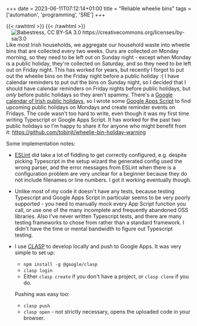 +++
date = 2023-06-11T07:12:14+01:00
title = "Reliable wheelie bins"
tags = ['automation', 'programming', 'SRE']
+++

<!-- https://commons.wikimedia.org/wiki/File:Irish_Panda_wheelie_bin.jpg -->

{{< rawhtml >}}
<img style="float: right; margin-left: 1em" title="Babestress, CC BY-SA 3.0 https://creativecommons.org/licenses/by-sa/3.0"
src="https://upload.wikimedia.org/wikipedia/commons/thumb/7/71/Irish_Panda_wheelie_bin.jpg/256px-Irish_Panda_wheelie_bin.jpg"
/>
{{< /rawhtml >}}

Like most Irish households, we aggregate our household waste into wheelie bins
that are collected every two weeks. Ours are collected on Monday morning, so
they need to be left out on Sunday night - except when Monday is a public
holiday, they're collected on Saturday, and so they need to be left out on
Friday night. This has worked for years, but recently I forgot to put out the
wheelie bins on the Friday night before a public holiday :( I have calendar
reminders to put out the bins on Sunday night, so I decided that I should have
calendar reminders on Friday nights before public holidays, but _only_ before
public holidays so they aren't spammy. There's a [Google calendar of Irish
public
holidays](https://calendar.google.com/calendar/embed?src=en.irish%23holiday%40group.v.calendar.google.com&ctz=Europe%2FDublin),
so I wrote some [Google Apps Script](https://www.google.com/script/start/) to
find upcoming public holidays on Mondays and create reminder events on Fridays.
The code wasn't too hard to write, even though it was my first time writing
Typescript or Google Apps Script. It has worked for the past two public holidays
so I'm happy to share it for anyone who might benefit from it:
<https://github.com/tobinjt/wheelie-bin-holiday-warning>

Some implementation notes:

- [ESLint](https://eslint.org/) did take a lot of fiddling to get correctly
  configured, e.g. despite picking Typescript in the setup wizard the generated
  config used the wrong parser, and the error messages from ESLint when there is
  a configuration problem are very unclear for a beginner because they do not
  include filenames or line numbers. I got it working eventually though.
- Unlike most of my code it doesn't have any tests, because testing Typescript
  and Google Apps Script in particular seems to be very poorly supported - you
  need to manually mock every App Script function you call, or use one of the
  many incomplete and frequently abandoned OSS libraries. Also I've never
  written Typescript tests, and there are many testing frameworks to chose from
  rather than a standard framework. I didn't have the time or mental bandwidth
  to figure out Typescript testing.
- I use [CLASP](https://github.com/google/clasp) to develop locally and push to
  Google Apps. It was very simple to set up:

  - `npm install -g @google/clasp`
  - `clasp login`
  - Either `clasp create` if you don't have a project, or `clasp clone` if you
    do.

  Pushing was easy too:

  - `clasp push`
  - `clasp open` - not strictly necessary, opens the uploaded code in your
    browser.
